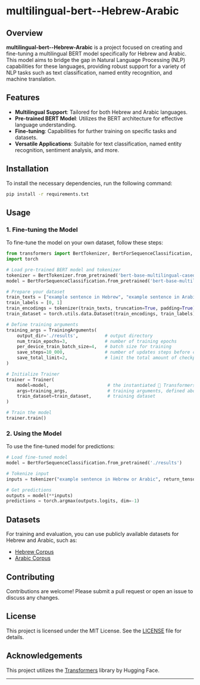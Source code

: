 # multilingual-bert--Hebrew-Arabic

## Overview

**multilingual-bert--Hebrew-Arabic** is a project focused on creating and fine-tuning a multilingual BERT model specifically for Hebrew and Arabic. This model aims to bridge the gap in Natural Language Processing (NLP) capabilities for these languages, providing robust support for a variety of NLP tasks such as text classification, named entity recognition, and machine translation.

## Features

- **Multilingual Support**: Tailored for both Hebrew and Arabic languages.
- **Pre-trained BERT Model**: Utilizes the BERT architecture for effective language understanding.
- **Fine-tuning**: Capabilities for further training on specific tasks and datasets.
- **Versatile Applications**: Suitable for text classification, named entity recognition, sentiment analysis, and more.

## Installation

To install the necessary dependencies, run the following command:

```bash
pip install -r requirements.txt
```

## Usage

### 1. Fine-tuning the Model

To fine-tune the model on your own dataset, follow these steps:

```python
from transformers import BertTokenizer, BertForSequenceClassification, Trainer, TrainingArguments
import torch

# Load pre-trained BERT model and tokenizer
tokenizer = BertTokenizer.from_pretrained('bert-base-multilingual-cased')
model = BertForSequenceClassification.from_pretrained('bert-base-multilingual-cased')

# Prepare your dataset
train_texts = ["example sentence in Hebrew", "example sentence in Arabic"]
train_labels = [0, 1]
train_encodings = tokenizer(train_texts, truncation=True, padding=True)
train_dataset = torch.utils.data.Dataset(train_encodings, train_labels)

# Define training arguments
training_args = TrainingArguments(
    output_dir='./results',          # output directory
    num_train_epochs=3,              # number of training epochs
    per_device_train_batch_size=4,   # batch size for training
    save_steps=10_000,               # number of updates steps before checkpoint saves
    save_total_limit=2,              # limit the total amount of checkpoints
)

# Initialize Trainer
trainer = Trainer(
    model=model,                      # the instantiated 🤗 Transformers model to be trained
    args=training_args,               # training arguments, defined above
    train_dataset=train_dataset,      # training dataset
)

# Train the model
trainer.train()
```

### 2. Using the Model

To use the fine-tuned model for predictions:

```python
# Load fine-tuned model
model = BertForSequenceClassification.from_pretrained('./results')

# Tokenize input
inputs = tokenizer("example sentence in Hebrew or Arabic", return_tensors="pt")

# Get predictions
outputs = model(**inputs)
predictions = torch.argmax(outputs.logits, dim=-1)
```

## Datasets

For training and evaluation, you can use publicly available datasets for Hebrew and Arabic, such as:

- [Hebrew Corpus](https://www.example.com)
- [Arabic Corpus](https://www.example.com)

## Contributing

Contributions are welcome! Please submit a pull request or open an issue to discuss any changes.

## License

This project is licensed under the MIT License. See the [LICENSE](LICENSE) file for details.

## Acknowledgements

This project utilizes the [Transformers](https://github.com/huggingface/transformers) library by Hugging Face.

---

